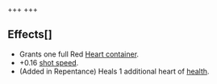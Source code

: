 +++
+++

Effects[]
---------


* Grants one full Red [Heart container](/wiki/Heart_container "Heart container").
* +0.16 [shot speed](/wiki/Shot_speed "Shot speed").
* (Added in Repentance) Heals 1 additional heart of [health](/wiki/Health "Health").


